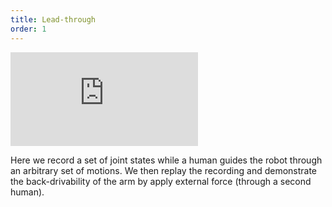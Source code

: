 ```yaml
---
title: Lead-through
order: 1
---
```


<iframe src="https://www.youtube.com/embed/S5guqiHGjSE?rel=0" frameborder="0" allow="autoplay; encrypted-media" allowfullscreen></iframe>

Here we record a set of joint states while a human guides the robot through an arbitrary set of motions. We then replay the recording and demonstrate the back-drivability of the arm by apply external force (through a second human).
